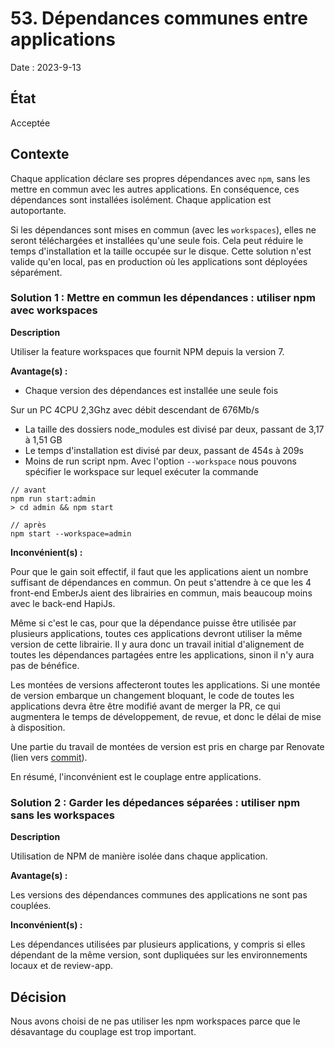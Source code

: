 # 53. Dépendances communes entre applications

Date : 2023-9-13

## État

Acceptée

## Contexte

Chaque application déclare ses propres dépendances avec `npm`, sans les mettre en commun avec les autres applications. En conséquence, ces dépendances sont installées isolément. Chaque application est autoportante.

Si les dépendances sont mises en commun (avec les `workspaces`), elles ne seront téléchargées et installées qu'une seule fois. Cela peut réduire le temps d'installation et la taille occupée sur le disque. Cette solution n'est valide qu'en local, pas en production où les applications sont déployées séparément.

### Solution 1 : Mettre en commun les dépendances : utiliser npm avec workspaces

**Description**

Utiliser la feature workspaces que fournit NPM depuis la version 7.

**Avantage(s) :**

- Chaque version des dépendances est installée une seule fois

Sur un PC 4CPU 2,3Ghz avec débit descendant de 676Mb/s
- La taille des dossiers node_modules est divisé par deux, passant de 3,17 à 1,51 GB
- Le temps d'installation est divisé par deux, passant de 454s à 209s
- Moins de run script npm. Avec l'option `--workspace` nous pouvons spécifier le workspace sur lequel exécuter la commande

```
// avant
npm run start:admin
> cd admin && npm start

// après
npm start --workspace=admin
```

**Inconvénient(s) :**

Pour que le gain soit effectif, il faut que les applications aient un nombre suffisant de dépendances en commun. On peut s'attendre à ce que les 4 front-end EmberJs aient des librairies en commun, mais beaucoup moins avec le back-end HapiJs.

Même si c'est le cas, pour que la dépendance puisse être utilisée par plusieurs applications, toutes ces applications devront utiliser la même version de cette librairie. Il y aura donc un travail initial d'alignement de toutes les dépendances partagées entre les applications, sinon il n'y aura pas de bénéfice.

Les montées de versions affecteront toutes les applications. Si une montée de version embarque un changement bloquant, le code de toutes les applications devra être être modifié avant de merger la PR, ce qui augmentera le temps de développement, de revue, et donc le délai de mise à disposition.

Une partie du travail de montées de version est pris en charge par Renovate (lien vers [commit](https://github.com/1024pix/pix/pull/6791/commits/7956548245f6bbfaff21efc4f6ec94672b51aad0)).

En résumé, l'inconvénient est le couplage entre applications.

### Solution 2 : Garder les dépedances séparées : utiliser npm sans les workspaces

**Description**

Utilisation de NPM de manière isolée dans chaque application.

**Avantage(s) :**

Les versions des dépendances communes des applications ne sont pas couplées.

**Inconvénient(s) :**

Les dépendances utilisées par plusieurs applications, y compris si elles dépendant de la même version, sont dupliquées sur les environnements locaux et de review-app.

## Décision

Nous avons choisi de ne pas utiliser les npm workspaces parce que le désavantage du couplage est trop important.
